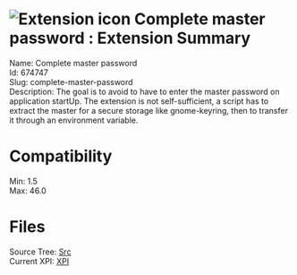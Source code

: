 # ![Extension icon](https://addons.thunderbird.net/static/img/addon-icons/default-64.png) Complete master password : Extension Summary

Name: Complete master password  
Id: 674747  
Slug: complete-master-password  
Description: The goal is to avoid to have to enter the master password on application startUp.
The extension is not self-sufficient, a script has to extract the master for a secure storage like gnome-keyring, then to transfer it through an environment variable.
  

# Compatibility
Min: 1.5  
Max: 46.0  

# Files

Source Tree: [Src](C:/Dev/Thunderbird/ThunderKdB/xall/xOther/674747-complete-master-password/src)  
Current XPI: [XPI](C:/Dev/Thunderbird/ThunderKdB/xall/xOther/674747-complete-master-password/xpi)  



